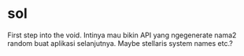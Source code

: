 # sol
First step into the void. Intinya mau bikin API yang ngegenerate nama2 random buat aplikasi selanjutnya. Maybe stellaris system names etc.?
